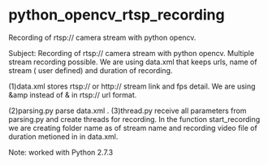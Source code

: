 # python_opencv_rtsp_recording
Recording of rtsp:// camera stream with python opencv.

Subject: Recording of rtsp:// camera stream with python opencv. Multiple stream recording possible. We are using data.xml that keeps urls, name of stream ( user defined)
and duration of recording.

(1)data.xml stores rtsp:// or http:// stream link and fps detail. We are using &amp instead of & in rtsp:// url format.

(2)parsing.py parse data.xml .
(3)thread.py receive all parameters from parsing.py and create threads for recording. In the function start_recording we are creating folder name as of stream name 
and recording video file of duration metioned in <schedule></schdule> in data.xml.

Note: worked with Python 2.7.3
